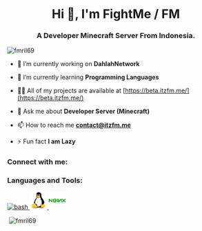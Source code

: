 <h1 align="center">Hi 👋, I'm FightMe / FM</h1>
<h3 align="center">A Developer Minecraft Server From Indonesia.</h3>

<p align="left"> <img src="https://komarev.com/ghpvc/?username=fmril69&label=Profile%20views&color=0e75b6&style=flat" alt="fmril69" /> </p>

- 🔭 I’m currently working on **DahlahNetwork**

- 🌱 I’m currently learning **Programming Languages**

- 👨‍💻 All of my projects are available at [https://beta.itzfm.me/](https://beta.itzfm.me/)

- 💬 Ask me about **Developer Server (Minecraft)**

- 📫 How to reach me **contact@itzfm.me**

- ⚡ Fun fact **I am Lazy**

<h3 align="left">Connect with me:</h3>
<p align="left">
</p>

<h3 align="left">Languages and Tools:</h3>
<p align="left"> <a href="https://www.gnu.org/software/bash/" target="_blank" rel="noreferrer"> <img src="https://www.vectorlogo.zone/logos/gnu_bash/gnu_bash-icon.svg" alt="bash" width="40" height="40"/> </a> <a href="https://www.linux.org/" target="_blank" rel="noreferrer"> <img src="https://raw.githubusercontent.com/devicons/devicon/master/icons/linux/linux-original.svg" alt="linux" width="40" height="40"/> </a> <a href="https://www.nginx.com" target="_blank" rel="noreferrer"> <img src="https://raw.githubusercontent.com/devicons/devicon/master/icons/nginx/nginx-original.svg" alt="nginx" width="40" height="40"/> </a> </p>

<p>&nbsp;<img align="center" src="https://github-readme-stats.vercel.app/api?username=fmril69&show_icons=true&locale=en" alt="fmril69" /></p>
